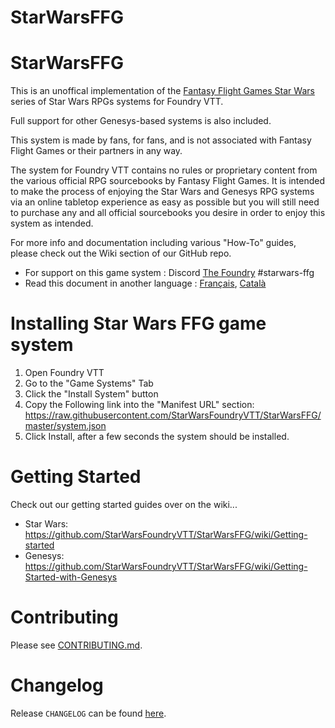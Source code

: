 # StarWarsFFG

# StarWarsFFG

This is an unoffical implementation of the [Fantasy Flight Games Star Wars](https://www.fantasyflightgames.com/en/starwarsrpg/) series of Star Wars RPGs systems for Foundry VTT.

Full support for other Genesys-based systems is also included.

This system is made by fans, for fans, and is not associated with Fantasy Flight Games or their partners in any way.

The system for Foundry VTT contains no rules or proprietary content from the various official RPG sourcebooks by Fantasy Flight Games. It is intended to make the process of enjoying the Star Wars and Genesys RPG systems via an online tabletop experience as easy as possible but you will still need to purchase any and all official sourcebooks you desire in order to enjoy this system as intended.

For more info and documentation including various "How-To" guides, please check out the Wiki section of our GitHub repo.

- For support on this game system : Discord [The Foundry](https://discord.gg/foundryvtt) #starwars-ffg
- Read this document in another language : [Français](https://github.com/StarWarsFoundryVTT/StarWarsFFG/blob/main/README-fr.md), [Català](https://github.com/StarWarsFoundryVTT/StarWarsFFG/blob/main/README-ca.md)

# Installing Star Wars FFG game system

1. Open Foundry VTT
2. Go to the "Game Systems" Tab
3. Click the "Install System" button
4. Copy the Following link into the "Manifest URL" section:
   https://raw.githubusercontent.com/StarWarsFoundryVTT/StarWarsFFG/master/system.json
5. Click Install, after a few seconds the system should be installed.

# Getting Started
Check out our getting started guides over on the wiki...
* Star Wars: https://github.com/StarWarsFoundryVTT/StarWarsFFG/wiki/Getting-started
* Genesys: https://github.com/StarWarsFoundryVTT/StarWarsFFG/wiki/Getting-Started-with-Genesys

# Contributing

Please see [CONTRIBUTING.md](https://github.com/StarWarsFoundryVTT/StarWarsFFG/blob/main/CONTRIBUTING.md).

# Changelog

Release `CHANGELOG` can be found [here](https://github.com/StarWarsFoundryVTT/StarWarsFFG/releases).
